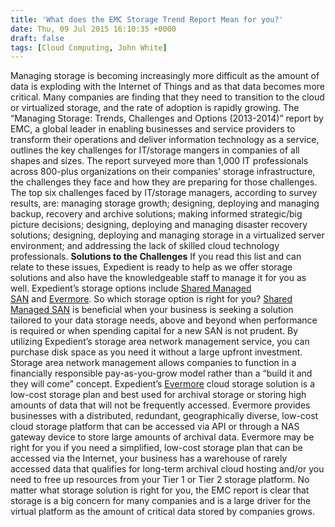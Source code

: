 ```yaml
---
title: 'What does the EMC Storage Trend Report Mean for you?'
date: Thu, 09 Jul 2015 16:10:35 +0000
draft: false
tags: [Cloud Computing, John White]
---
```


Managing storage is becoming increasingly more difficult as the amount of data is exploding with the Internet of Things and as that data becomes more critical. Many companies are finding that they need to transition to the cloud or virtualized storage, and the rate of adoption is rapidly growing. The “Managing Storage: Trends, Challenges and Options (2013-2014)” report by EMC, a global leader in enabling businesses and service providers to transform their operations and deliver information technology as a service, outlines the key challenges for IT/storage mangers in companies of all shapes and sizes. The report surveyed more than 1,000 IT professionals across 800-plus organizations on their companies’ storage infrastructure, the challenges they face and how they are preparing for those challenges. The top six challenges faced by IT/storage managers, according to survey results, are: managing storage growth; designing, deploying and managing backup, recovery and archive solutions; making informed strategic/big picture decisions; designing, deploying and managing disaster recovery solutions; designing, deploying and managing storage in a virtualized server environment; and addressing the lack of skilled cloud technology professionals. **Solutions to the Challenges** If you read this list and can relate to these issues, Expedient is ready to help as we offer storage solutions and also have the knowledgeable staff to manage it for you as well. Expedient’s storage options include [Shared Managed SAN](https://www.expedient.com/managed-services/shared-san-storage/) and [Evermore](https://www.expedient.com/managed-services/evermore-cloud-storage/). So which storage option is right for you? [Shared Managed SAN](https://www.expedient.com/managed-services/shared-san-storage/) is beneficial when your business is seeking a solution tailored to your data storage needs, above and beyond when performance is required or when spending capital for a new SAN is not prudent. By utilizing Expedient’s storage area network management service, you can purchase disk space as you need it without a large upfront investment. Storage area network management allows companies to function in a financially responsible pay-as-you-grow model rather than a “build it and they will come” concept. Expedient’s [Evermore](https://www.expedient.com/managed-services/evermore-cloud-storage/) cloud storage solution is a low-cost storage plan and best used for archival storage or storing high amounts of data that will not be frequently accessed. Evermore provides businesses with a distributed, redundant, geographically diverse, low-cost cloud storage platform that can be accessed via API or through a NAS gateway device to store large amounts of archival data. Evermore may be right for you if you need a simplified, low-cost storage plan that can be accessed via the Internet, your business has a warehouse of rarely accessed data that qualifies for long-term archival cloud hosting and/or you need to free up resources from your Tier 1 or Tier 2 storage platform. No matter what storage solution is right for you, the EMC report is clear that storage is a big concern for many companies and is a large driver for the virtual platform as the amount of critical data stored by companies grows.